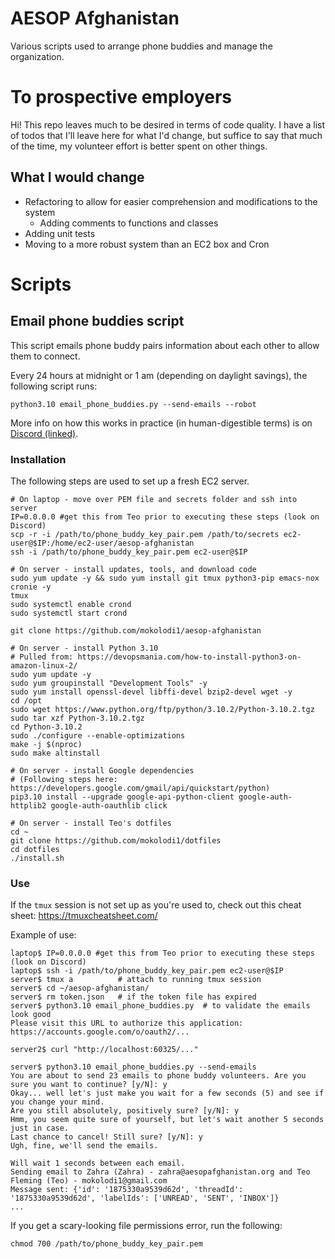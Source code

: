 # AESOP Afghanistan

Various scripts used to arrange phone buddies and manage the organization.

# To prospective employers

Hi! This repo leaves much to be desired in terms of code quality.
I have a list of todos that I'll leave here for what I'd change,
but suffice to say that much of the time,
my volunteer effort is better spent on other things.  

## What I would change

- Refactoring to allow for easier comprehension and modifications to the system
  - Adding comments to functions and classes 
- Adding unit tests
- Moving to a more robust system than an EC2 box and Cron

# Scripts

## Email phone buddies script

This script emails phone buddy pairs information about each other to allow them to connect.

Every 24 hours at midnight or 1 am (depending on daylight savings), the following script runs:
```
python3.10 email_phone_buddies.py --send-emails --robot
```

More info on how this works in practice (in human-digestible terms) is on
[Discord (linked)](https://discord.com/channels/1086570523267440790/1095031520101671005/1151396841670328340).

### Installation

The following steps are used to set up a fresh EC2 server.

```
# On laptop - move over PEM file and secrets folder and ssh into server
IP=0.0.0.0 #get this from Teo prior to executing these steps (look on Discord)
scp -r -i /path/to/phone_buddy_key_pair.pem /path/to/secrets ec2-user@$IP:/home/ec2-user/aesop-afghanistan
ssh -i /path/to/phone_buddy_key_pair.pem ec2-user@$IP

# On server - install updates, tools, and download code
sudo yum update -y && sudo yum install git tmux python3-pip emacs-nox cronie -y
tmux
sudo systemctl enable crond
sudo systemctl start crond

git clone https://github.com/mokolodi1/aesop-afghanistan

# On server - install Python 3.10
# Pulled from: https://devopsmania.com/how-to-install-python3-on-amazon-linux-2/
sudo yum update -y
sudo yum groupinstall "Development Tools" -y
sudo yum install openssl-devel libffi-devel bzip2-devel wget -y
cd /opt
sudo wget https://www.python.org/ftp/python/3.10.2/Python-3.10.2.tgz
sudo tar xzf Python-3.10.2.tgz
cd Python-3.10.2
sudo ./configure --enable-optimizations
make -j $(nproc)
sudo make altinstall

# On server - install Google dependencies
# (Following steps here: https://developers.google.com/gmail/api/quickstart/python)
pip3.10 install --upgrade google-api-python-client google-auth-httplib2 google-auth-oauthlib click

# On server - install Teo's dotfiles
cd ~
git clone https://github.com/mokolodi1/dotfiles
cd dotfiles
./install.sh
```

### Use

If the `tmux` session is not set up as you're used to, check out this cheat sheet: https://tmuxcheatsheet.com/

Example of use:
```
laptop$ IP=0.0.0.0 #get this from Teo prior to executing these steps (look on Discord)
laptop$ ssh -i /path/to/phone_buddy_key_pair.pem ec2-user@$IP
server$ tmux a          # attach to running tmux session
server$ cd ~/aesop-afghanistan/
server$ rm token.json   # if the token file has expired
server$ python3.10 email_phone_buddies.py  # to validate the emails look good
Please visit this URL to authorize this application: https://accounts.google.com/o/oauth2/...

server2$ curl "http://localhost:60325/..."

server$ python3.10 email_phone_buddies.py --send-emails
You are about to send 23 emails to phone buddy volunteers. Are you sure you want to continue? [y/N]: y
Okay... well let's just make you wait for a few seconds (5) and see if you change your mind.
Are you still absolutely, positively sure? [y/N]: y
Hmm, you seem quite sure of yourself, but let's wait another 5 seconds just in case.
Last chance to cancel! Still sure? [y/N]: y
Ugh, fine, we'll send the emails.

Will wait 1 seconds between each email.
Sending email to Zahra (Zahra) - zahra@aesopafghanistan.org and Teo Fleming (Teo) - mokolodi1@gmail.com
Message sent: {'id': '1875330a9539d62d', 'threadId': '1875330a9539d62d', 'labelIds': ['UNREAD', 'SENT', 'INBOX']}
...
```

If you get a scary-looking file permissions error, run the following:
```
chmod 700 /path/to/phone_buddy_key_pair.pem
```